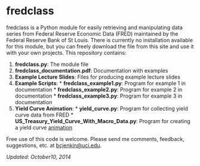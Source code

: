 fredclass
=========

fredclass is a Python module for easily retrieving and manipulating data series from Federal Reserve Economic Data (FRED) maintained by the Federal Reserve Bank of St Louis. There is currently no installation available for this module, but you can freely download the file from this site and use it with your own projects. This repository contains:

  1. **fredclass.py**: The module file
  2. **fredclass_documentation.pdf**: Documentation with examples
  3. **Example Lecture Slides**: Files for producing example lecture slides
  4. **Example Scripts**:
    * **fredclass_example1.py**: Program for example 1 in documentation
    * **fredclass_example2.py**: Program for example 2 in documentation
    * **fredclass_example3.py**: Program for example 3 in documentation
  5. **Yield Curve Animation**:
    * **yield_curve.py**: Program for collecting yield curve data from FRED
    * **US_Treasury_Yield_Curve_With_Macro_Data.py**: Program for creating a yield curve [animation](http://youtu.be/34bIQGrndao)
  
Free use of this code is welcome. Please send me comments, feedback, suggestions, etc. at [bcjenkin@uci.edu](mailto:bcjenkin@uci.edu).

_Updated: October10, 2014_
